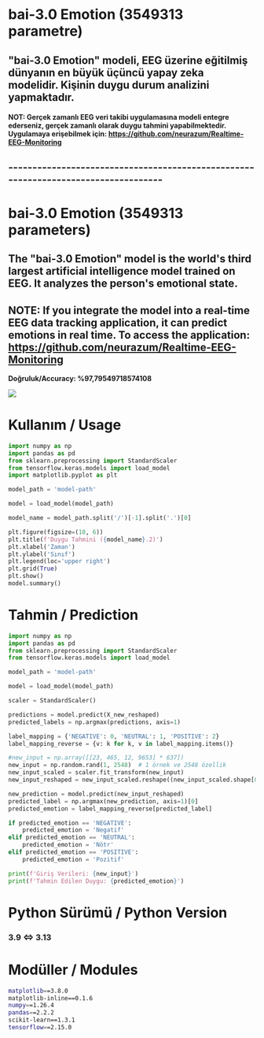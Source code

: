 # bai-3.0 Emotion (3549313 parametre)

## "bai-3.0 Emotion" modeli, EEG üzerine eğitilmiş dünyanın en büyük üçüncü yapay zeka modelidir. Kişinin duygu durum analizini yapmaktadır.

#### NOT: Gerçek zamanlı EEG veri takibi uygulamasına modeli entegre ederseniz, gerçek zamanlı olarak duygu tahmini yapabilmektedir. Uygulamaya erişebilmek için: https://github.com/neurazum/Realtime-EEG-Monitoring

## -----------------------------------------------------------------------------------

# bai-3.0 Emotion (3549313 parameters)

## The "bai-3.0 Emotion" model is the world's third largest artificial intelligence model trained on EEG. It analyzes the person's emotional state.

## NOTE: If you integrate the model into a real-time EEG data tracking application, it can predict emotions in real time. To access the application: https://github.com/neurazum/Realtime-EEG-Monitoring
**Doğruluk/Accuracy: %97,79549718574108**

![](https://youtu.be/qUkId3S9W94)

# Kullanım / Usage

```python
import numpy as np
import pandas as pd
from sklearn.preprocessing import StandardScaler
from tensorflow.keras.models import load_model
import matplotlib.pyplot as plt

model_path = 'model-path'

model = load_model(model_path)

model_name = model_path.split('/')[-1].split('.')[0]

plt.figure(figsize=(10, 6))
plt.title(f'Duygu Tahmini ({model_name}.2)')
plt.xlabel('Zaman')
plt.ylabel('Sınıf')
plt.legend(loc='upper right')
plt.grid(True)
plt.show()
model.summary()
```

# Tahmin / Prediction

```python
import numpy as np
import pandas as pd
from sklearn.preprocessing import StandardScaler
from tensorflow.keras.models import load_model

model_path = 'model-path'

model = load_model(model_path)

scaler = StandardScaler()

predictions = model.predict(X_new_reshaped)
predicted_labels = np.argmax(predictions, axis=1)

label_mapping = {'NEGATIVE': 0, 'NEUTRAL': 1, 'POSITIVE': 2}
label_mapping_reverse = {v: k for k, v in label_mapping.items()}

#new_input = np.array([[23, 465, 12, 9653] * 637])
new_input = np.random.rand(1, 2548)  # 1 örnek ve 2548 özellik
new_input_scaled = scaler.fit_transform(new_input)
new_input_reshaped = new_input_scaled.reshape((new_input_scaled.shape[0], 1, new_input_scaled.shape[1]))

new_prediction = model.predict(new_input_reshaped)
predicted_label = np.argmax(new_prediction, axis=1)[0]
predicted_emotion = label_mapping_reverse[predicted_label]

if predicted_emotion == 'NEGATIVE':
    predicted_emotion = 'Negatif'
elif predicted_emotion == 'NEUTRAL':
    predicted_emotion = 'Nötr'
elif predicted_emotion == 'POSITIVE':
    predicted_emotion = 'Pozitif'

print(f'Giriş Verileri: {new_input}')
print(f'Tahmin Edilen Duygu: {predicted_emotion}')
```

# Python Sürümü / Python Version

### 3.9 &lt;=&gt; 3.13

# Modüller / Modules

```bash
matplotlib==3.8.0
matplotlib-inline==0.1.6
numpy==1.26.4
pandas==2.2.2
scikit-learn==1.3.1
tensorflow==2.15.0
```
